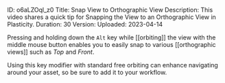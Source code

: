 ID: o6aLZOql_z0
Title: Snap View to Orthographic View
Description: This video shares a quick tip for Snapping the View to an Orthographic View in Plasticity.
Duration: 30
Version: 
Uploaded: 2023-04-14

Pressing and holding down the `Alt` key while [[orbiting]] the view with the middle mouse button enables you to easily snap to various [[orthographic views]] such as *Top* and *Front*.

Using this key modifier with standard free orbiting can enhance navigating around your asset, so be sure to add it to your workflow.
